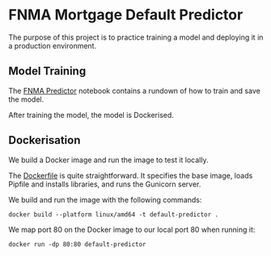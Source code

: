 # FNMA Mortgage Default Predictor

The purpose of this project is to practice training a model and deploying it in a production environment.

## Model Training

The [FNMA Predictor](fnma_predictor.ipynb) notebook contains a rundown of how to train and save the model.

After training the model, the model is Dockerised.

## Dockerisation

We build a Docker image and run the image to test it locally.

The [Dockerfile](Dockerfile) is quite straightforward. It specifies the base image, loads Pipfile and installs libraries, and runs the Gunicorn server.

We build and run the image with the following commands:

```docker build --platform linux/amd64 -t default-predictor .```

We map port 80 on the Docker image to our local port 80 when running it:

```docker run -dp 80:80 default-predictor```


